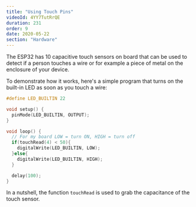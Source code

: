 ```yaml
---
title: "Using Touch Pins"
videoId: 4YY7TutRrQE
duration: 231
order: 9
date: 2020-05-22
section: "Hardware"
---
```


The ESP32 has 10 capacitive touch sensors on board that can be used to detect if a person touches a wire or for example a piece of metal on the enclosure of your device.

To demonstrate how it works, here's a simple program that turns on the built-in LED as soon as you touch a wire:

```cpp
#define LED_BUILTIN 22

void setup() {
  pinMode(LED_BUILTIN, OUTPUT);
}

void loop() {
  // For my board LOW = turn ON, HIGH = turn off
  if(touchRead(4) < 50){
    digitalWrite(LED_BUILTIN, LOW);
  }else{
    digitalWrite(LED_BUILTIN, HIGH);
  }

  delay(100);
}
```

In a nutshell, the function `touchRead` is used to grab the capacitance of the touch sensor.